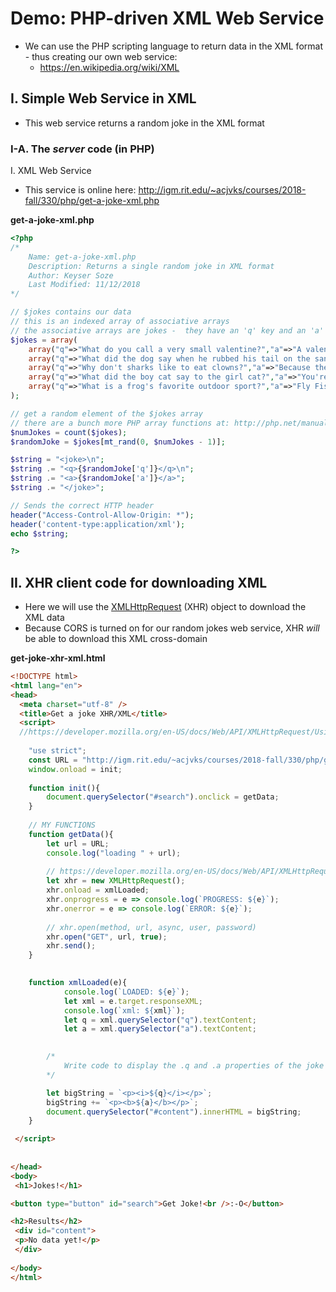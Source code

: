 # Demo: PHP-driven XML Web Service

- We can use the PHP scripting language to return data in the XML format - thus creating our own web service:
  - https://en.wikipedia.org/wiki/XML

## I. Simple Web Service in XML

- This web service returns a random joke in the XML format

### I-A. The *server* code (in PHP)
I. XML Web Service

- This service is online here: http://igm.rit.edu/~acjvks/courses/2018-fall/330/php/get-a-joke-xml.php 

**get-a-joke-xml.php**

```php
<?php
/*
	Name: get-a-joke-xml.php
	Description: Returns a single random joke in XML format
	Author: Keyser Soze
	Last Modified: 11/12/2018
*/

// $jokes contains our data
// this is an indexed array of associative arrays
// the associative arrays are jokes -  they have an 'q' key and an 'a' key
$jokes = array(
	array("q"=>"What do you call a very small valentine?","a"=>"A valen-tiny!"),
	array("q"=>"What did the dog say when he rubbed his tail on the sandpaper?","a"=>"Ruff, Ruff!"),
	array("q"=>"Why don't sharks like to eat clowns?","a"=>"Because they taste funny!"),
	array("q"=>"What did the boy cat say to the girl cat?","a"=>"You're Purr-fect!"),
	array("q"=>"What is a frog's favorite outdoor sport?","a"=>"Fly Fishing!")
);

// get a random element of the $jokes array
// there are a bunch more PHP array functions at: http://php.net/manual/en/ref.array.php
$numJokes = count($jokes);
$randomJoke = $jokes[mt_rand(0, $numJokes - 1)];

$string = "<joke>\n";
$string .= "<q>{$randomJoke['q']}</q>\n";
$string .= "<a>{$randomJoke['a']}</a>";
$string .= "</joke>";

// Sends the correct HTTP header
header("Access-Control-Allow-Origin: *");
header('content-type:application/xml');
echo $string;

?>
```

## II. XHR client code for downloading XML

- Here we will use the [XMLHttpRequest](https://developer.mozilla.org/en-US/docs/Web/API/XMLHttpRequest) (XHR) object to download the XML data
- Because CORS is turned on for our random jokes web service, XHR *will* be able to download this XML cross-domain


**get-joke-xhr-xml.html**

```html
<!DOCTYPE html>
<html lang="en">
<head>
  <meta charset="utf-8" />
  <title>Get a joke XHR/XML</title>
  <script>
  //https://developer.mozilla.org/en-US/docs/Web/API/XMLHttpRequest/Using_XMLHttpRequest
  
  	"use strict";
	const URL = "http://igm.rit.edu/~acjvks/courses/2018-fall/330/php/get-a-joke-xml.php";
	window.onload = init;
	
	function init(){
		document.querySelector("#search").onclick = getData;
	}
	
	// MY FUNCTIONS
	function getData(){
		let url = URL;
		console.log("loading " + url);
		
		// https://developer.mozilla.org/en-US/docs/Web/API/XMLHttpRequest
		let xhr = new XMLHttpRequest();
		xhr.onload = xmlLoaded;
		xhr.onprogress = e => console.log(`PROGRESS: ${e}`); 
		xhr.onerror = e => console.log(`ERROR: ${e}`); 
		
		// xhr.open(method, url, async, user, password)
		xhr.open("GET", url, true);
		xhr.send();	
	}
	

	function xmlLoaded(e){
			console.log(`LOADED: ${e}`);
			let xml = e.target.responseXML;
			console.log(`xml: ${xml}`);
			let q = xml.querySelector("q").textContent;
			let a = xml.querySelector("a").textContent;
			

		/*
			Write code to display the .q and .a properties of the joke
		*/

		let bigString = `<p><i>${q}</i></p>`;
		bigString += `<p><b>${a}</b></p>`;
		document.querySelector("#content").innerHTML = bigString;
	}

 </script>
  
  
</head>
<body>
 <h1>Jokes!</h1>

<button type="button" id="search">Get Joke!<br />:-O</button>

<h2>Results</h2>
 <div id="content">
 <p>No data yet!</p>
 </div>
 
</body>
</html>
```

